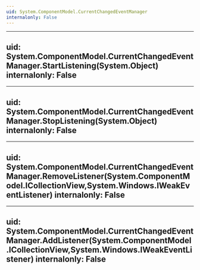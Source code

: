 ```yaml
---
uid: System.ComponentModel.CurrentChangedEventManager
internalonly: False
---
```


---
uid: System.ComponentModel.CurrentChangedEventManager.StartListening(System.Object)
internalonly: False
---

---
uid: System.ComponentModel.CurrentChangedEventManager.StopListening(System.Object)
internalonly: False
---

---
uid: System.ComponentModel.CurrentChangedEventManager.RemoveListener(System.ComponentModel.ICollectionView,System.Windows.IWeakEventListener)
internalonly: False
---

---
uid: System.ComponentModel.CurrentChangedEventManager.AddListener(System.ComponentModel.ICollectionView,System.Windows.IWeakEventListener)
internalonly: False
---
